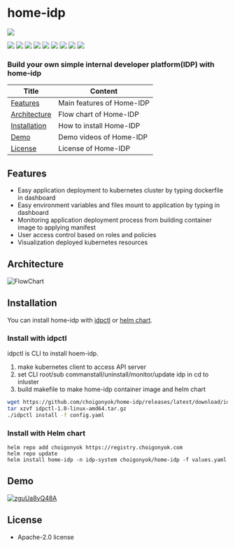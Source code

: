 # home-idp


<img src="https://img.shields.io/badge/15182-FFFFFF?style=flat&label=lines of code"/>

<img src="https://img.shields.io/badge/Go-00ADD8?style=flat&logo=go&logoColor=white"/> <img src="https://img.shields.io/badge/React-61DAFB?style=flat&logo=react&logoColor=black"/> <img src="https://img.shields.io/badge/Kubernetes-326CE5?style=flat&logo=kubernetes&logoColor=white"/> <img src="https://img.shields.io/badge/ArgoCD-EF7B4D?style=flat&logo=argo&logoColor=white"/> <img src="https://img.shields.io/badge/Harbor-60B932?style=flat&logo=harbor&logoColor=white"/> <img src="https://img.shields.io/badge/Kaniko-FFA600?style=flat&logo=kaniko&logoColor=white"/> <img src="https://img.shields.io/badge/Docker-2496ED?style=flat&logo=docker&logoColor=white"/> <img src="https://img.shields.io/badge/ProtoBuf-4285F4?style=flat&logo=google&logoColor=white"/> <img src="https://img.shields.io/badge/Gitops-181717?style=flat&logo=github&logoColor=white"/>

### **Build your own simple internal developer platform(IDP) with home-idp**

| Title         | Content                                 |
|--------------|--------------------------------------|
| [Features](#Features) | Main features of Home-IDP                    |
| [Architecture](#Architecture) | Flow chart of Home-IDP                      |
| [Installation](#Installation)  | How to install Home-IDP               |
| [Demo](#Demo) | Demo videos of Home-IDP              |
| [License](#License) | License of Home-IDP              |

## Features

* Easy application deployment to kubernetes cluster by typing dockerfile in dashboard
* Easy environment variables and files mount to application by typing in dashboard
* Monitoring application deployment process from building container image to applying manifest
* User access control based on roles and policies
* Visualization deployed kubernetes resources 

## Architecture
![FlowChart](https://private-user-images.githubusercontent.com/187875941/385285178-e22bc30e-72c8-4e26-afb2-dd5eb28343e8.png?jwt=eyJhbGciOiJIUzI1NiIsInR5cCI6IkpXVCJ9.eyJpc3MiOiJnaXRodWIuY29tIiwiYXVkIjoicmF3LmdpdGh1YnVzZXJjb250ZW50LmNvbSIsImtleSI6ImtleTUiLCJleHAiOjE3MzE0MTUzMDYsIm5iZiI6MTczMTQxNTAwNiwicGF0aCI6Ii8xODc4NzU5NDEvMzg1Mjg1MTc4LWUyMmJjMzBlLTcyYzgtNGUyNi1hZmIyLWRkNWViMjgzNDNlOC5wbmc_WC1BbXotQWxnb3JpdGhtPUFXUzQtSE1BQy1TSEEyNTYmWC1BbXotQ3JlZGVudGlhbD1BS0lBVkNPRFlMU0E1M1BRSzRaQSUyRjIwMjQxMTEyJTJGdXMtZWFzdC0xJTJGczMlMkZhd3M0X3JlcXVlc3QmWC1BbXotRGF0ZT0yMDI0MTExMlQxMjM2NDZaJlgtQW16LUV4cGlyZXM9MzAwJlgtQW16LVNpZ25hdHVyZT1jYjgwMmJiMWE0OWYzOGU3ZDYyOGEyMTVmMWYwYjU5MDMzYjY3YmMzODZlOTU4MWIzNWJlNWQ0ODk1ZjJkYjc5JlgtQW16LVNpZ25lZEhlYWRlcnM9aG9zdCJ9.5TkVQqJf9xeTJ3jjs5pISEXhu4Jtgz-pt802I2PnDK4)

## Installation

You can install home-idp with [idpctl](https://github.com/choigonyok/home-idp?tab=readme-ov-file#install-with-idpctl) or [helm chart](https://github.com/choigonyok/home-idp?tab=readme-ov-file#install-with-idpctl).

### Install with idpctl

idpctl is CLI to install hoem-idp.

1. make kubernetes client to access API server
2. set CLI root/sub commanstall/uninstall/monitor/update idp in cd to inluster
3. build makefile to make home-idp container image and helm chart

```bash
wget https://github.com/choigonyok/home-idp/releases/latest/download/idpctl-1.0-linux-amd64.tar.gz
tar xzvf idpctl-1.0-linux-amd64.tar.gz
./idpctl install -f config.yaml
```

### Install with Helm chart

```
helm repo add choigonyok https://registry.choigonyok.com
helm repo update
helm install home-idp -n idp-system choigonyok/home-idp -f values.yaml
```

## Demo

[![zguUa8yQ48A](https://img.youtube.com/vi/zguUa8yQ48A/0.jpg)](https://www.youtube.com/watch?v=zguUa8yQ48A)

## License

* Apache-2.0 license